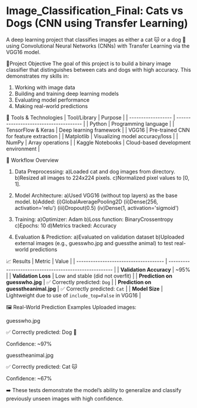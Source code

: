 # Image_Classification_Final: Cats vs Dogs (CNN using Transfer Learning)
A deep learning project that classifies images as either a cat 🐱 or a dog 🐶 using Convolutional Neural Networks (CNNs) with Transfer Learning via the VGG16 model.

📌Project Objective
The goal of this project is to build a binary image classifier that distinguishes between cats and dogs with high accuracy. This demonstrates my skills in:

1. Working with image data
2. Building and training deep learning models
3. Evaluating model performance
4. Making real-world predictions

🧰 Tools & Technologies
| Tool/Library       | Purpose                                |
| ------------------ | -------------------------------------- |
| Python             | Programming language                   |
| TensorFlow & Keras | Deep learning framework                |
| VGG16              | Pre-trained CNN for feature extraction |
| Matplotlib         | Visualizing model accuracy/loss        |
| NumPy              | Array operations                       |
| Kaggle Notebooks   | Cloud-based development environment    |


🔄 Workflow Overview
1. Data Preprocessing:
a)Loaded cat and dog images from directory.
b)Resized all images to 224x224 pixels.
c)Normalized pixel values to [0, 1].

2. Model Architecture:
a)Used VGG16 (without top layers) as the base model.
b)Added:
(i)GlobalAveragePooling2D
(ii)Dense(256, activation='relu')
(iii)Dropout(0.5)
(iv)Dense(1, activation='sigmoid')

4. Training:
a)Optimizer: Adam
b)Loss function: BinaryCrossentropy
c)Epochs: 10
d)Metrics tracked: Accuracy

5. Evaluation & Prediction:
a)Evaluated on validation dataset
b)Uploaded external images (e.g., guesswho.jpg and guessthe animal) to test real-world predictions

📈 Results
| Metric                         | Value                                                         |
| ------------------------------------- | ------------------------------------------------------ |
| **Validation Accuracy**               | \~95%                                                  |
| **Validation Loss**                   | Low and stable (did not overfit)                       |
| **Prediction on guesswho.jpg**        | ✅ Correctly predicted: `Dog`                         | 
| **Prediction on guesstheanimal.jpg**  | ✅ Correctly predicted: `Cat`                         |
| **Model Size**                        | Lightweight due to use of `include_top=False` in VGG16 |


🖼️ Real-World Prediction Examples
Uploaded images:

guesswho.jpg

✅ Correctly predicted: Dog 🐶

Confidence: ~97%

guesstheanimal.jpg

✅ Correctly predicted: Cat 🐱 

Confidence: ~67% 

➡️ These tests demonstrate the model’s ability to generalize and classify previously unseen images with high confidence.






